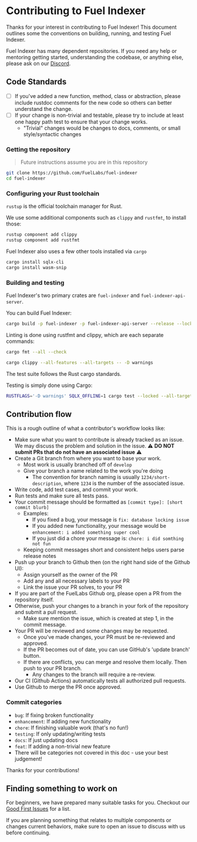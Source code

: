 # Contributing to Fuel Indexer

Thanks for your interest in contributing to Fuel Indexer! This document outlines some the conventions on building, running, and testing Fuel Indexer.

Fuel Indexer has many dependent repositories. If you need any help or mentoring getting started, understanding the codebase, or anything else, please ask on our [Discord](https://discord.gg/xfpK4Pe).

## Code Standards

- [ ] If you've added a new function, method, class or abstraction, please include rustdoc comments for the new code so others can better understand the change.
- [ ] If your change is non-trivial and testable, please try to include at least one happy path test to ensure that your change works.
  - "Trivial" changes would be changes to docs, comments, or small style/syntactic changes

### Getting the repository

> Future instructions assume you are in this repository

```sh
git clone https://github.com/FuelLabs/fuel-indexer
cd fuel-indexer
```

### Configuring your Rust toolchain

`rustup` is the official toolchain manager for Rust.

We use some additional components such as `clippy` and `rustfmt`, to install those:

```sh
rustup component add clippy
rustup component add rustfmt
```

Fuel Indexer also uses a few other tools installed via `cargo`

```sh
cargo install sqlx-cli
cargo install wasm-snip
```

### Building and testing

Fuel Indexer's two primary crates are `fuel-indexer` and `fuel-indexer-api-server`.

You can build Fuel Indexer:

```sh
cargo build -p fuel-indexer -p fuel-indexer-api-server --release --locked
```

Linting is done using rustfmt and clippy, which are each separate commands:

```sh
cargo fmt --all --check
```

```sh
cargo clippy --all-features --all-targets -- -D warnings
```

The test suite follows the Rust cargo standards.

Testing is simply done using Cargo:

```sh
RUSTFLAGS='-D warnings' SQLX_OFFLINE=1 cargo test --locked --all-targets --all-features
```

## Contribution flow

This is a rough outline of what a contributor's workflow looks like:

- Make sure what you want to contribute is already tracked as an issue.
    We may discuss the problem and solution in the issue.
  ⚠️ **DO NOT submit PRs that do not have an associated issue** ⚠️
- Create a Git branch from where you want to base your work.
  - Most work is usually branched off of `develop`
  - Give your branch a name related to the work you're doing
    - The convention for branch naming is usually `1234/short-description`, where `1234` is the number of the associated issue.
- Write code, add test cases, and commit your work.
- Run tests and make sure all tests pass.
- Your commit message should be formatted as `[commit type]: [short commit blurb]`
  - Examples:
    - If you fixed a bug, your message is `fix: database locking issue`
    - If you added new functionality, your message would be `enhancement: i added something super cool`
    - If you just did a chore your message is: `chore: i did somthing not fun`
  - Keeping commit messages short and consistent helps users parse release notes
- Push up your branch to Github then (on the right hand side of the Github UI):
  - Assign yourself as the owner of the PR
  - Add any and all necessary labels to your PR
  - Link the issue your PR solves, to your PR
- If you are part of the FuelLabs Github org, please open a PR from the repository itself.
- Otherwise, push your changes to a branch in your fork of the repository and submit a pull request.
  - Make sure mention the issue, which is created at step 1, in the commit message.
- Your PR will be reviewed and some changes may be requested.
  - Once you've made changes, your PR must be re-reviewed and approved.
  - If the PR becomes out of date, you can use GitHub's 'update branch' button.
  - If there are conflicts, you can merge and resolve them locally. Then push to your PR branch.
    - Any changes to the branch will require a re-review.
- Our CI (Github Actions) automatically tests all authorized pull requests.
- Use Github to merge the PR once approved.

### Commit categories

- `bug`: If fixing broken functionality
- `enhancement`: If adding new functionality
- `chore`: If finishing valuable work (that's no fun!)
- `testing`: If only updating/writing tests
- `docs`: If just updating docs
- `feat`: If adding a non-trivial new feature
- There will be categories not covered in this doc - use your best judgement!

Thanks for your contributions!

## Finding something to work on

For beginners, we have prepared many suitable tasks for you. Checkout our [Good First Issues](https://github.com/FuelLabs/fuel-indexer/issues?q=is%3Aissue+is%3Aopen+label%3A%22good+first+issue%22) for a list.

If you are planning something that relates to multiple components or changes current behaviors, make sure to open an issue to discuss with us before continuing.
